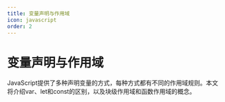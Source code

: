 ```yaml
---
title: 变量声明与作用域
icon: javascript
order: 2
---
```


# 变量声明与作用域

JavaScript提供了多种声明变量的方式，每种方式都有不同的作用域规则。本文将介绍var、let和const的区别，以及块级作用域和函数作用域的概念。

